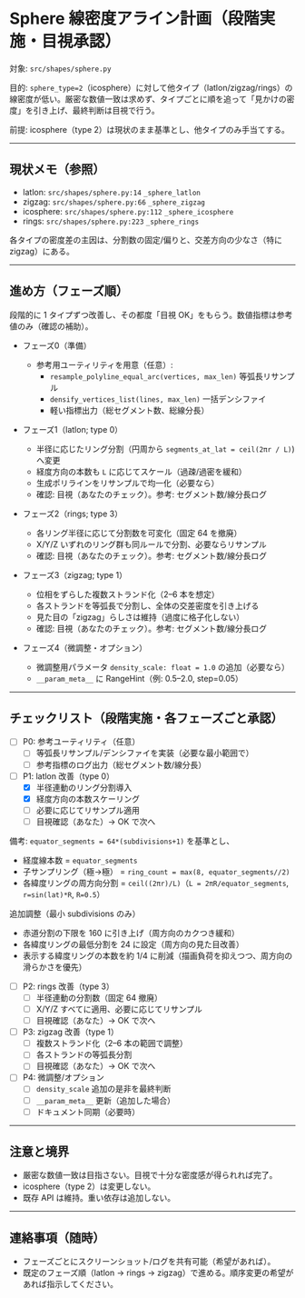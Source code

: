 # Sphere 線密度アライン計画（段階実施・目視承認）

対象: `src/shapes/sphere.py`

目的: `sphere_type=2`（icosphere）に対して他タイプ（latlon/zigzag/rings）の線密度が低い。厳密な数値一致は求めず、タイプごとに順を追って「見かけの密度」を引き上げ、最終判断は目視で行う。

前提: icosphere（type 2）は現状のまま基準とし、他タイプのみ手当てする。

---

## 現状メモ（参照）
- latlon: `src/shapes/sphere.py:14` `_sphere_latlon`
- zigzag: `src/shapes/sphere.py:66` `_sphere_zigzag`
- icosphere: `src/shapes/sphere.py:112` `_sphere_icosphere`
- rings: `src/shapes/sphere.py:223` `_sphere_rings`

各タイプの密度差の主因は、分割数の固定/偏りと、交差方向の少なさ（特に zigzag）にある。

---

## 進め方（フェーズ順）
段階的に 1 タイプずつ改善し、その都度「目視 OK」をもらう。数値指標は参考値のみ（確認の補助）。

- フェーズ0（準備）
  - 参考用ユーティリティを用意（任意）:
    - `resample_polyline_equal_arc(vertices, max_len)` 等弧長リサンプル
    - `densify_vertices_list(lines, max_len)` 一括デンシファイ
    - 軽い指標出力（総セグメント数、総線分長）

- フェーズ1（latlon; type 0）
  - 半径に応じたリング分割（円周から `segments_at_lat = ceil(2πr / L)`) へ変更
  - 経度方向の本数も `L` に応じてスケール（過疎/過密を緩和）
  - 生成ポリラインをリサンプルで均一化（必要なら）
  - 確認: 目視（あなたのチェック）。参考: セグメント数/線分長ログ

- フェーズ2（rings; type 3）
  - 各リング半径に応じて分割数を可変化（固定 64 を撤廃）
  - X/Y/Z いずれのリング群も同ルールで分割、必要ならリサンプル
  - 確認: 目視（あなたのチェック）。参考: セグメント数/線分長ログ

- フェーズ3（zigzag; type 1）
  - 位相をずらした複数ストランド化（2–6 本を想定）
  - 各ストランドを等弧長で分割し、全体の交差密度を引き上げる
  - 見た目の「zigzag」らしさは維持（過度に格子化しない）
  - 確認: 目視（あなたのチェック）。参考: セグメント数/線分長ログ

- フェーズ4（微調整・オプション）
  - 微調整用パラメータ `density_scale: float = 1.0` の追加（必要なら）
  - `__param_meta__` に RangeHint（例: 0.5–2.0, step=0.05）

---

## チェックリスト（段階実施・各フェーズごと承認）

- [ ] P0: 参考ユーティリティ（任意）
  - [ ] 等弧長リサンプル/デンシファイを実装（必要な最小範囲で）
  - [ ] 参考指標のログ出力（総セグメント数/線分長）

- [ ] P1: latlon 改善（type 0）
  - [x] 半径連動のリング分割導入
  - [x] 経度方向の本数スケーリング
  - [ ] 必要に応じてリサンプル適用
  - [ ] 目視確認（あなた）→ OK で次へ

備考: `equator_segments = 64*(subdivisions+1)` を基準とし、
- 経度線本数 = `equator_segments`
- 子サンプリング（極→極） = `ring_count = max(8, equator_segments//2)`
- 各緯度リングの周方向分割 = `ceil((2πr)/L)`（`L = 2πR/equator_segments`, `r=sin(lat)*R`, `R=0.5`）

追加調整（最小 subdivisions のみ）
- 赤道分割の下限を 160 に引き上げ（周方向のカクつき緩和）
- 各緯度リングの最低分割を 24 に設定（周方向の見た目改善）
 - 表示する緯度リングの本数を約 1/4 に削減（描画負荷を抑えつつ、周方向の滑らかさを優先）

- [ ] P2: rings 改善（type 3）
  - [ ] 半径連動の分割数（固定 64 撤廃）
  - [ ] X/Y/Z すべてに適用、必要に応じてリサンプル
  - [ ] 目視確認（あなた）→ OK で次へ

- [ ] P3: zigzag 改善（type 1）
  - [ ] 複数ストランド化（2–6 本の範囲で調整）
  - [ ] 各ストランドの等弧長分割
  - [ ] 目視確認（あなた）→ OK で次へ

- [ ] P4: 微調整/オプション
  - [ ] `density_scale` 追加の是非を最終判断
  - [ ] `__param_meta__` 更新（追加した場合）
  - [ ] ドキュメント同期（必要時）

---

## 注意と境界
- 厳密な数値一致は目指さない。目視で十分な密度感が得られれば完了。
- icosphere（type 2）は変更しない。
- 既存 API は維持。重い依存は追加しない。

---

## 連絡事項（随時）
- フェーズごとにスクリーンショット/ログを共有可能（希望があれば）。
- 既定のフェーズ順（latlon → rings → zigzag）で進める。順序変更の希望があれば指示してください。
